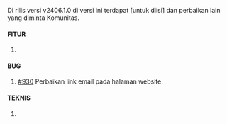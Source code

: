 Di rilis versi v2406.1.0 di versi ini terdapat [untuk diisi] dan perbaikan lain yang diminta Komunitas.


#### FITUR

1. 


#### BUG
 
1. [#930](https://github.com/OpenSID/OpenDK/issues/930) Perbaikan link email pada halaman website.


#### TEKNIS

1. 